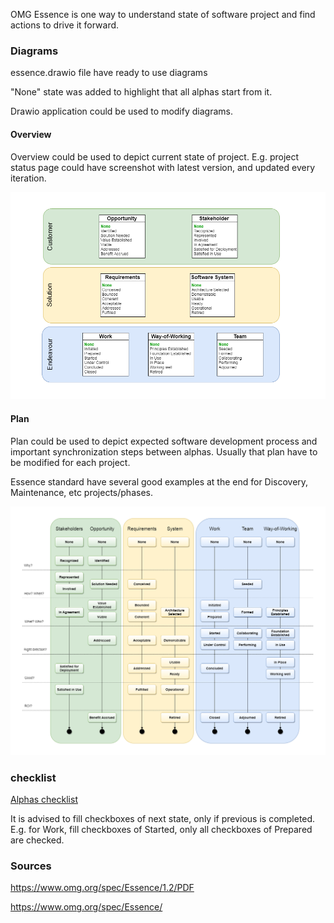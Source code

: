 
OMG Essence is one way to understand state of software project and find actions to drive it forward.


### Diagrams

essence.drawio file have ready to use diagrams

"None" state was added to highlight that all alphas start from it.

Drawio application could be used to modify diagrams. 

#### Overview

Overview could be used to depict current state of project. E.g. project status page could have screenshot with latest version, and updated every iteration.
 
![](essence-overview.png)

#### Plan

Plan could be used to depict expected software development process and important synchronization steps between alphas. Usually that plan have to be modified for each project.

Essence standard have several good examples at the end for Discovery, Maintenance, etc projects/phases.

![](essence-example.png)

### checklist

[Alphas checklist](cl-status.md)

It is advised to fill checkboxes of next state, only if previous is completed. E.g. for Work, fill checkboxes of Started, only all checkboxes of Prepared are checked.
 


### Sources

https://www.omg.org/spec/Essence/1.2/PDF

https://www.omg.org/spec/Essence/



